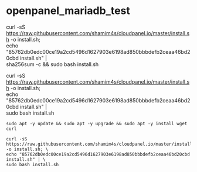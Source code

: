 # openpanel_mariadb_test

curl -sS https://raw.githubusercontent.com/shamim4s/cloudpanel.io/master/install.sh -o install.sh; \
echo "85762db0edc00ce19a2cd5496d1627903e6198ad850bbbdefb2ceaa46bd20cbd install.sh" | \
sha256sum -c && sudo bash install.sh

curl -sS https://raw.githubusercontent.com/shamim4s/cloudpanel.io/master/install.sh -o install.sh; \
echo "85762db0edc00ce19a2cd5496d1627903e6198ad850bbbdefb2ceaa46bd20cbd install.sh" | \
sudo bash install.sh

```
sudo apt -y update && sudo apt -y upgrade && sudo apt -y install wget curl
```
```
curl -sS https://raw.githubusercontent.com/shamim4s/cloudpanel.io/master/install.sh -o install.sh; \
echo "85762db0edc00ce19a2cd5496d1627903e6198ad850bbbdefb2ceaa46bd20cbd install.sh" | \
sudo bash install.sh
```
